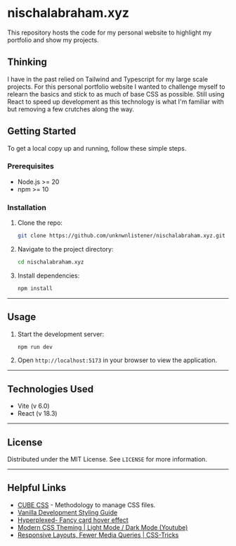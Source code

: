 # nischalabraham.xyz

This repository hosts the code for my personal website to highlight my portfolio and show my projects.

## Thinking

I have in the past relied on Tailwind and Typescript for my large scale projects. For this personal portfolio website I wanted to challenge myself to relearn the basics and stick to as much of base CSS as possible. Still using React to speed up development as this technology is what I'm familiar with but removing a few crutches along the way.

## Getting Started

To get a local copy up and running, follow these simple steps.

### Prerequisites

- Node.js >= 20
- npm >= 10

### Installation

1. Clone the repo:

   ```bash
   git clone https://github.com/unknwnlistener/nischalabraham.xyz.git
   ```

2. Navigate to the project directory:

   ```bash
   cd nischalabraham.xyz
   ```

3. Install dependencies:

   ```bash
   npm install
   ```

---

## Usage

1. Start the development server:

   ```bash
   npm run dev
   ```

2. Open `http://localhost:5173` in your browser to view the application.

---

## Technologies Used

- Vite (v 6.0)
- React (v 18.3)

---

## License

Distributed under the MIT License. See `LICENSE` for more information.

---

## Helpful Links

- [CUBE CSS](https://cube.fyi/) - Methodology to manage CSS files.
- [Vanilla Development Styling Guide](https://plainvanillaweb.com/pages/styling.html)
- [Hyperplexed- Fancy card hover effect](https://youtu.be/htGfnF1zN4g?si=rVjUr7uJpIv3A6j4)
- [Modern CSS Theming | Light Mode / Dark Mode (Youtube)](https://youtu.be/F1s8MZoGVL8?si=zDN-iQuQqxWafw3i)
- [Responsive Layouts, Fewer Media Queries | CSS-Tricks](https://css-tricks.com/responsive-layouts-fewer-media-queries/)
